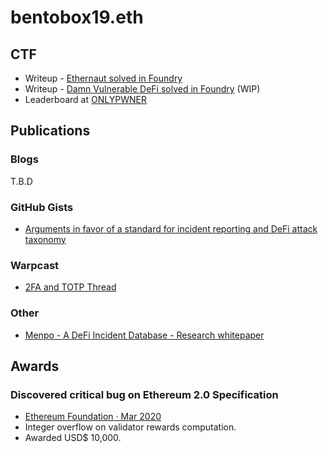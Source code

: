 # bentobox19.eth

## CTF

* Writeup - [Ethernaut solved in Foundry](https://github.com/bentobox19/ethernaut-foundry/blob/main/writeups.md)
* Writeup - [Damn Vulnerable DeFi solved in Foundry](https://github.com/bentobox19/damn-vulnerable-defi-foundry/blob/main/writeups.md) (WIP)
* Leaderboard at [ONLYPWNER](https://onlypwner.xyz/leaderboard)

## Publications

### Blogs

T.B.D

### GitHub Gists

* [Arguments in favor of a standard for incident reporting and DeFi attack taxonomy](https://gist.github.com/bentobox19/7b7247fccc22e22e6867fc2df6211226)

### Warpcast

* [2FA and TOTP Thread](https://warpcast.com/bentobox19/0xcc84dbae)

### Other

* [Menpo - A DeFi Incident Database - Research whitepaper](https://docs.google.com/document/d/1bmbzHYu9s5DTgSinJXHdFWjBWla43jV1G6SnX3X8OB4/edit#heading=h.hfqnt8tzve7p)

## Awards

### Discovered critical bug on Ethereum 2.0 Specification

* [Ethereum Foundation · Mar 2020](https://blog.ethereum.org/2020/03/31/eth2-quick-update-no-10/)
* Integer overflow on validator rewards computation.
* Awarded USD$ 10,000.
